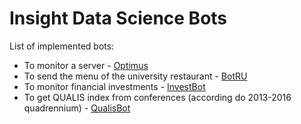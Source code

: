 # Insight Data Science Bots

List of implemented bots:

* To monitor a server - [Optimus](optimus)
* To send the menu of the university restaurant - [BotRU](university-restaurant)
* To monitor financial investments - [InvestBot](investbot)
* To get QUALIS index from conferences (according do 2013-2016 quadrennium) - [QualisBot](qualis-bot)
